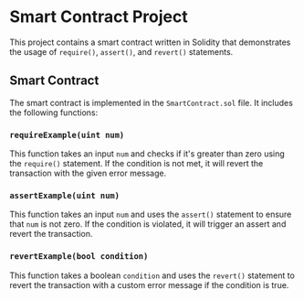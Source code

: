 # Smart Contract Project

This project contains a smart contract written in Solidity that demonstrates the usage of `require()`, `assert()`, and `revert()` statements.

## Smart Contract

The smart contract is implemented in the `SmartContract.sol` file. It includes the following functions:

### `requireExample(uint num)`

This function takes an input `num` and checks if it's greater than zero using the `require()` statement. If the condition is not met, it will revert the transaction with the given error message.

### `assertExample(uint num)`

This function takes an input `num` and uses the `assert()` statement to ensure that `num` is not zero. If the condition is violated, it will trigger an assert and revert the transaction.

### `revertExample(bool condition)`

This function takes a boolean `condition` and uses the `revert()` statement to revert the transaction with a custom error message if the condition is true.

